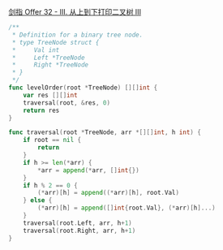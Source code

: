[剑指 Offer 32 - III. 从上到下打印二叉树 III](https://leetcode-cn.com/problems/cong-shang-dao-xia-da-yin-er-cha-shu-iii-lcof/)
```go
/**
 * Definition for a binary tree node.
 * type TreeNode struct {
 *     Val int
 *     Left *TreeNode
 *     Right *TreeNode
 * }
 */
func levelOrder(root *TreeNode) [][]int {
    var res [][]int
    traversal(root, &res, 0)
    return res
}

func traversal(root *TreeNode, arr *[][]int, h int) {
    if root == nil {
        return
    }
    if h >= len(*arr) {
        *arr = append(*arr, []int{})
    }
    if h % 2 == 0 {
        (*arr)[h] = append((*arr)[h], root.Val)
    } else {
        (*arr)[h] = append([]int{root.Val}, (*arr)[h]...)
    }
    traversal(root.Left, arr, h+1)
    traversal(root.Right, arr, h+1)
}
```